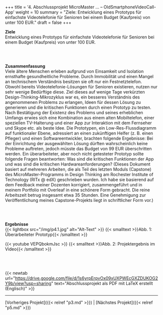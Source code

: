 +++
title = '4. Abschlussprojekt MicroMaster … – OldSmartphoneVideoCall-App'
weight = 10
summary = "Ziele: Entwicklung eines Prototyps für einfachste Videotelefonie für Senioren bei einem Budget (Kaufpreis) von unter 100 EUR."
draft = false
+++

**Ziele**  
Entwicklung eines Prototyps für einfachste Videotelefonie für Senioren bei einem Budget (Kaufpreis) von unter 100 EUR.  

</br></br>  

**Zusammenfassung**  
Viele ältere Menschen erleben aufgrund von Einsamkeit und Isolation ernsthafte gesundheitliche Probleme. Durch Immobilität und einen Mangel an technischem Verständnis besitzen sie oft nur ein Festnetztelefon. Obwohl bereits Videotelefonie-Lösungen für Senioren existieren, nutzen nur sehr wenige Bedürftige diese. Ziel dieses auf wenige Tage verkürzten Design-Thinking-Mikrozyklus war es, ein besseres Verständnis des angenommenen Problems zu erlangen, Ideen für dessen Lösung zu generieren und die kritischen Funktionen durch einen Prototyp zu testen. Nach Bestätigung der Existenz des Problems und seines erheblichen Umfangs erwies sich eine Kombination aus einem alten Mobiltelefon, einer speziellen TV-Halterung und einer App zur Interaktion mit dem Fernseher und Skype etc. als beste Idee. Die Prototypen, ein Low-Res-Flussdiagramm auf funktionaler Ebene, adressiert an einen zukünftigen Helfer (z. B. einen Pfleger) und einen Softwareentwickler, brachten folgende Ergebnisse: Bei der Einrichtung der ausgewählten Lösung dürften wahrscheinlich keine Probleme auftreten, jedoch müsste das Budget von 99 EUR überschritten werden. Ein überarbeiteter, aber noch nicht getesteter Prototyp sollte folgende Fragen beantworten: Was sind die kritischen Funktionen der App und was sind die kritischen Hardwareanforderungen?
(Dieses Dokument basiert auf mehreren Arbeiten, die als Teil des letzten Moduls (Capstone) des MicroMaster-Programms in Design Thinking am Rochester Institute of Technology (RITx @ edX) geschrieben wurden. Ich habe sie basierend auf dem Feedback meiner Dozenten korrigiert, zusammengeführt und in meinem Portfolio mit Overleaf in eine schönere Form gebracht. Die reine Arbeitszeit betrug insgesamt etwa 35 Stunden. Eine Genehmigung zur Veröffentlichung meines Capstone-Projekts liegt in schriftlicher Form vor.)

</br></br>  

**Ergebnisse**  
{{< lightbox src="/img/p4.1.jpg" alt="Alt-Text" >}}
{{< smalltext >}}Abb. 1: Überarbeiteter Prototyp{{< /smalltext >}}


{{< youtube VEPQbokmJsc >}}
{{< smalltext >}}Abb. 2: Projektergebnis im Video{{< /smalltext >}}

</br></br>  

{{< newtab url="https://drive.google.com/file/d/1s6yrpErpvOx09xUXPWEcGXZDUKOG2Y9b/view?usp=sharing" text="Abschlussprojekt als PDF mit LaTeX erstellt (Englisch)" >}}  

---

[Vorheriges Projekt]({{< relref "p3.md" >}}) | [Nächstes Projekt]({{< relref "p5.md" >}})

